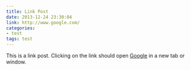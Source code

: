 ```yaml
---
title: Link Post
date: 2013-12-24 23:30:04
link: http://www.google.com/
categories:
- test
tags: test
---
```


This is a link post. Clicking on the link should open [Google](http://www.google.com/) in a new tab or window.
